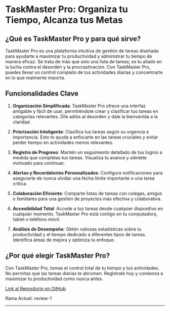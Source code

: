 # TaskMaster Pro: Organiza tu Tiempo, Alcanza tus Metas

## ¿Qué es TaskMaster Pro y para qué sirve?

TaskMaster Pro es una plataforma intuitiva de gestión de tareas diseñada para ayudarte a maximizar tu productividad y administrar tu tiempo de manera eficaz. Se trata de más que solo una lista de tareas; es tu aliado en la lucha contra el desorden y la procrastinación. Con TaskMaster Pro, puedes llevar un control completo de tus actividades diarias y concentrarte en lo que realmente importa.

## Funcionalidades Clave

1. **Organización Simplificada**: TaskMaster Pro ofrece una interfaz amigable y fácil de usar, permitiéndote crear y clasificar tus tareas en categorías relevantes. Dile adiós al desorden y dale la bienvenida a la claridad.

2. **Priorización Inteligente**: Clasifica tus tareas según su urgencia e importancia. Esto te ayuda a enfocarte en las tareas cruciales y evitar perder tiempo en actividades menos relevantes.

3. **Registro de Progreso**: Mantén un seguimiento detallado de tus logros a medida que completas tus tareas. Visualiza tu avance y siéntete motivado para continuar.

4. **Alertas y Recordatorios Personalizados**: Configura notificaciones para asegurarte de nunca olvidar una fecha límite importante o una tarea crítica.

5. **Colaboración Eficiente**: Comparte listas de tareas con colegas, amigos o familiares para una gestión de proyectos más efectiva y colaborativa.

6. **Accesibilidad Total**: Accede a tus tareas desde cualquier dispositivo en cualquier momento. TaskMaster Pro está contigo en tu computadora, tablet o teléfono móvil.

7. **Análisis de Desempeño**: Obtén valiosas estadísticas sobre tu productividad y el tiempo dedicado a diferentes tipos de tareas. Identifica áreas de mejora y optimiza tu enfoque.

## ¿Por qué elegir TaskMaster Pro?

Con TaskMaster Pro, tomas el control total de tu tiempo y tus actividades. No permitas que las tareas diarias te abrumen. Regístrate hoy y comienza a maximizar tu productividad como nunca antes.

[Link al Repositorio en GitHub](https://github.com/tu-usuario/node-server)

Rama Actual: review-1

---